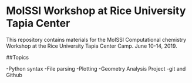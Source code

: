 # MolSSI Workshop at Rice University Tapia Center

This repository contains materials for the MolSSI Computational chemistry Workshop at the Rice University Tapia Center Camp. June 10-14, 2019.

##Topics

-Python syntax
-File parsing
-Plotting
-Geometry Analysis Project
-git and Github
